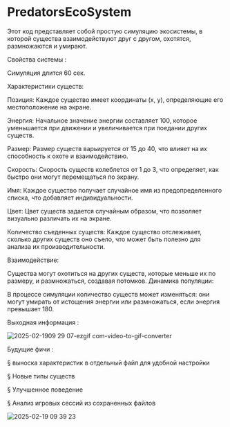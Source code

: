 # PredatorsEcoSystem
Этот код представляет собой простую симуляцию экосистемы, в которой существа взаимодействуют друг с другом, охотятся, размножаются и умирают.


Свойства системы :

Симуляция длится 60 сек.

Характеристики существ:

Позиция: Каждое существо имеет координаты (x, y), определяющие его местоположение на экране.

Энергия: Начальное значение энергии составляет 100, которое уменьшается при движении и увеличивается при поедании других существ.

Размер: Размер существ варьируется от 15 до 40, что влияет на их способность к охоте и взаимодействию.

Скорость: Скорость существ колеблется от 1 до 3, что определяет, как быстро они могут перемещаться по экрану.

Имя: Каждое существо получает случайное имя из предопределенного списка, что добавляет индивидуальности.

Цвет: Цвет существ задается случайным образом, что позволяет визуально различать их на экране.

Количество съеденных существ: Каждое существо отслеживает, сколько других существ оно съело, что может быть полезно для анализа их производительности.

Взаимодействие:

Существа могут охотиться на других существ, которые меньше их по размеру, и размножаться, создавая потомков.
Динамика популяции:

В процессе симуляции количество существ может изменяться: они могут умирать от истощения энергии или размножаться, если энергия превышает 180.

Выходная информация :


![2025-02-1909 29 07-ezgif com-video-to-gif-converter](https://github.com/user-attachments/assets/38a5062f-82ca-491f-809e-4bc9566cb675)


Будущие фичи :

§ выноска характеристик в отдельный файл для удобной настройки 

§ Новые типы существ 

§ Улучшенное поведение 

§ Анализ игровых сессий из сохраненных файлов 






![2025-02-19 09 39 23](https://github.com/user-attachments/assets/d508861a-5535-44e2-a1df-f30d2780aeeb)




